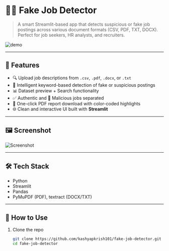 # 🕵️‍♂️ Fake Job Detector

> A smart Streamlit-based app that detects suspicious or fake job postings across various document formats (CSV, PDF, TXT, DOCX). Perfect for job seekers, HR analysts, and recruiters.

![demo](https://github.com/kashyapkrish101/fake-job-detector/assets/demo.gif)

---

## 🚀 Features

- 🔍 Upload job descriptions from `.csv`, `.pdf`, `.docx`, or `.txt`
- 🧠 Intelligent keyword-based detection of fake or suspicious postings
- 📊 Dataset preview + Search functionality
- ✅ Authentic and 🚫 Malicious jobs separated
- 🧾 One-click PDF report download with color-coded highlights
- 🌐 Clean and interactive UI built with **Streamlit**

---

## 🖼️ Screenshot

![Screenshot](https://github.com/kashyapkrish101/fake-job-detector/assets/screenshot.jpg)

---

## 🛠️ Tech Stack

- Python
- Streamlit
- Pandas
- PyMuPDF (PDF), textract (DOCX/TXT)

---

## 🧪 How to Use

1. Clone the repo
   ```bash
   git clone https://github.com/kashyapkrish101/fake-job-detector.git
   cd fake-job-detector

